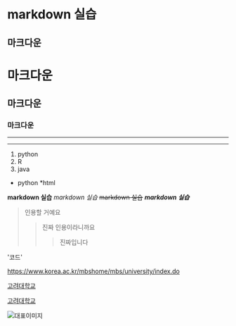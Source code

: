 markdown 실습
===
마크다운
---
# 마크다운
## 마크다운
### 마크다운

---
***

1. python
2. R
3. java
* python
    *html

**markdown 실습**
*markdown 실습*
~~markdown 실습~~
***markdown 실습***

> 인용할 거예요
>> 진짜 인용이라니까요
>>> 진짜입니다

'코드'

<https://www.korea.ac.kr/mbshome/mbs/university/index.do>

[고려대학교](https://www.korea.ac.kr/mbshome/mbs/university/index.do)

[고려대학교](https://www.korea.ac.kr/mbshome/mbs/university/index.do, "고려대학교 홈페이지입니다.")

![대표이미지](./)
